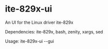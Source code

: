 # ite-829x-ui
An UI for the Linux driver ite-829x

Dependencies: ite-829x, bash, zenity, xargs, sed

Usage: ite-829x-ui --gui
